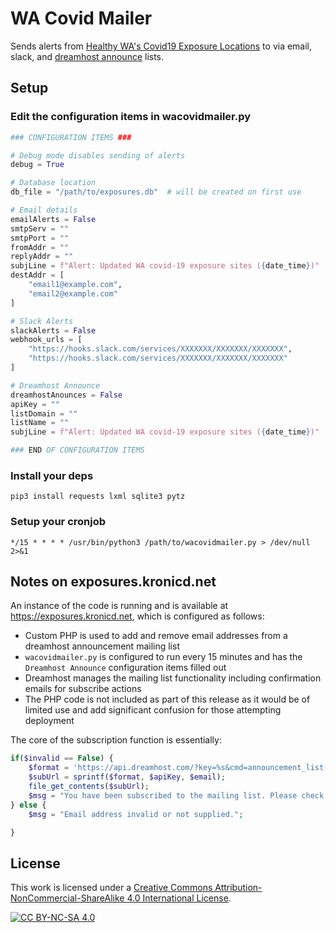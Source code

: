 # WA Covid Mailer

Sends alerts from [Healthy WA's Covid19 Exposure Locations](https://www.healthywa.wa.gov.au/COVID19locations) to via email, slack, and [dreamhost announce](https://help.dreamhost.com/hc/en-us/articles/215683497-How-do-I-configure-and-manage-an-Announcement-List-) lists.

## Setup

### Edit the configuration items in wacovidmailer.py

~~~python
### CONFIGURATION ITEMS ###

# Debug mode disables sending of alerts
debug = True

# Database location
db_file = "/path/to/exposures.db"  # will be created on first use

# Email details
emailAlerts = False
smtpServ = ""
smtpPort = ""
fromAddr = ""
replyAddr = ""
subjLine = f"Alert: Updated WA covid-19 exposure sites ({date_time})"
destAddr = [
    "email1@example.com", 
    "email2@example.com"
]

# Slack Alerts
slackAlerts = False
webhook_urls = [
    "https://hooks.slack.com/services/XXXXXXX/XXXXXXX/XXXXXXX",
    "https://hooks.slack.com/services/XXXXXXX/XXXXXXX/XXXXXXX"
]

# Dreamhost Announce
dreamhostAnounces = False
apiKey = ""
listDomain = ""
listName = ""
subjLine = f"Alert: Updated WA covid-19 exposure sites ({date_time})"

### END OF CONFIGURATION ITEMS
~~~

### Install your deps

~~~
pip3 install requests lxml sqlite3 pytz
~~~

### Setup your cronjob

~~~
*/15 * * * * /usr/bin/python3 /path/to/wacovidmailer.py > /dev/null 2>&1
~~~

## Notes on exposures.kronicd.net

An instance of the code is running and is available at https://exposures.kronicd.net, which is configured as follows:

* Custom PHP is used to add and remove email addresses from a dreamhost announcement mailing list
* `wacovidmailer.py` is configured to run every 15 minutes and has the `Dreamhost Announce` configuration items filled out
* Dreamhost manages the mailing list functionality including confirmation emails for subscribe actions
* The PHP code is not included as part of this release as it would be of limited use and add significant confusion for those attempting deployment

The core of the subscription function is essentially:

~~~php
if($invalid == False) {
    $format = 'https://api.dreamhost.com/?key=%s&cmd=announcement_list-add_subscriber&listname=LISTNAME&domain=DOMAIN&email=%s';
    $subUrl = sprintf($format, $apiKey, $email);
    file_get_contents($subUrl);
    $msg = "You have been subscribed to the mailing list. Please check your email for a confirmation link, you may need to check your spam folder.";
} else {
    $msg = "Email address invalid or not supplied.";

}
~~~

## License

This work is licensed under a
[Creative Commons Attribution-NonCommercial-ShareAlike 4.0 International License][cc-by-nc-sa].

[![CC BY-NC-SA 4.0][cc-by-nc-sa-image]][cc-by-nc-sa]

[cc-by-nc-sa]: http://creativecommons.org/licenses/by-nc-sa/4.0/
[cc-by-nc-sa-image]: https://licensebuttons.net/l/by-nc-sa/4.0/88x31.png
[cc-by-nc-sa-shield]: https://img.shields.io/badge/License-CC%20BY--NC--SA%204.0-lightgrey.svg
